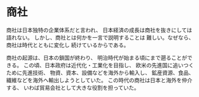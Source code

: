# 商社

商社は日本独特の企業体系だと言われ、
日本経済の成長は商社を抜きにしては語れない。
しかし、商社とは何かを一言で説明することは
難しい。なぜなら、商社は時代とともに変化し
続けているからである。

商社の起源は、日本の鎖国が終わり、
明治時代が始まる頃にまで遡ることができる。
この頃、日本政府は近代化・工業化を目指し、
欧米の先進国に追いつくために先進技術、
物資、資本、設備などを海外から輸入し、
鉱産資源、食品、繊維などを海外へ輸出しようとしていた。
この時代の商社は日本と海外を仲介する、
いわば貿易会社として大きな役割を担っていた。